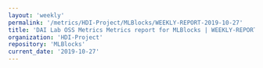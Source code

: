 ```yaml
---
layout: 'weekly'
permalink: '/metrics/HDI-Project/MLBlocks/WEEKLY-REPORT-2019-10-27'
title: 'DAI Lab OSS Metrics Metrics report for MLBlocks | WEEKLY-REPORT-2019-10-27'
organization: 'HDI-Project'
repository: 'MLBlocks'
current_date: '2019-10-27'
---
```

